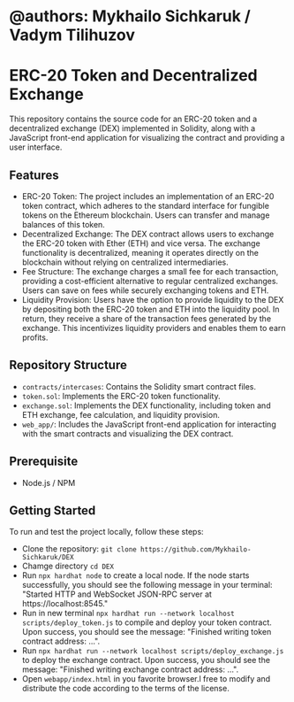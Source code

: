 # @authors: Mykhailo Sichkaruk / Vadym Tilihuzov

# ERC-20 Token and Decentralized Exchange
This repository contains the source code for an ERC-20 token and a decentralized exchange (DEX) implemented in Solidity, along with a JavaScript front-end application for visualizing the contract and providing a user interface.


## Features
- ERC-20 Token: The project includes an implementation of an ERC-20 token contract, which adheres to the standard interface for fungible tokens on the Ethereum blockchain. Users can transfer and manage balances of this token.
- Decentralized Exchange: The DEX contract allows users to exchange the ERC-20 token with Ether (ETH) and vice versa. The exchange functionality is decentralized, meaning it operates directly on the blockchain without relying on centralized intermediaries.
- Fee Structure: The exchange charges a small fee for each transaction, providing a cost-efficient alternative to regular centralized exchanges. Users can save on fees while securely exchanging tokens and ETH.
- Liquidity Provision: Users have the option to provide liquidity to the DEX by depositing both the ERC-20 token and ETH into the liquidity pool. In return, they receive a share of the transaction fees generated by the exchange. This incentivizes liquidity providers and enables them to earn profits.

## Repository Structure
- `contracts/intercases`: Contains the Solidity smart contract files.
- `token.sol`: Implements the ERC-20 token functionality.
- `exchange.sol`: Implements the DEX functionality, including token and ETH exchange, fee calculation, and liquidity provision.
- `web_app/`: Includes the JavaScript front-end application for interacting with the smart contracts and visualizing the DEX contract.

## Prerequisite
- Node.js / NPM

## Getting Started
To run and test the project locally, follow these steps:

- Clone the repository: `git clone https://github.com/Mykhailo-Sichkaruk/DEX`
- Chamge directory `cd DEX`
- Run `npx hardhat node` to create a local node. If the node starts successfully, you should see the following message in your terminal: "Started HTTP and WebSocket JSON-RPC server at https://localhost:8545."
- Run in new terminal `npx hardhat run --network localhost scripts/deploy_token.js` to compile and deploy your token contract. Upon success, you should see the message: "Finished writing token contract address: ...".
- Run `npx hardhat run --network localhost scripts/deploy_exchange.js` to deploy the exchange contract. Upon success, you should see the message: "Finished writing exchange contract address: ...".
- Open `webapp/index.html` in you favorite browser.l free to modify and distribute the code according to the terms of the license.

